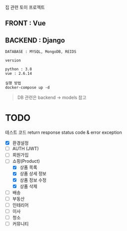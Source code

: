 집 관련 토이 프로젝트

## FRONT : Vue

## BACKEND : Django

```
DATABASE : MYSQL, MongoDB, REIDS

version

python : 3.8
vue : 2.6.14

```


```
실행 방법
docker-compose up -d
```


> DB 관련은 backend -> models 참고

# TODO

테스트 코드
return response status code & error exception



- [x] 환경설정
- [ ] AUTH (JWT) 
- [ ] 회원가입
- [ ] 쇼핑(Product)
    - [x] 상품 목록 
    - [x] 상품 상세 정보
    - [x] 상품 정보 수정
    - [x] 상품 삭제
- [ ] 배송
- [ ] 부동산
- [ ] 인테리어
- [ ] 이사
- [ ] 청소
- [ ] 커뮤니티
